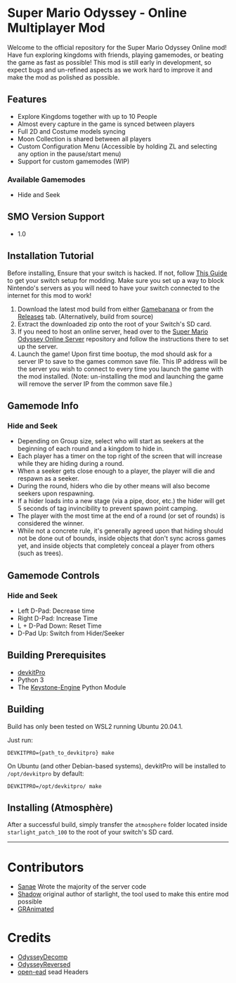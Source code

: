 # Super Mario Odyssey - Online Multiplayer Mod

Welcome to the official repository for the Super Mario Odyssey Online mod! Have fun exploring kingdoms with friends, playing gamemodes, or beating the game as fast as possible! This mod is still early in development, so expect bugs and un-refined aspects as we work hard to improve it and make the mod as polished as possible.

## Features

* Explore Kingdoms together with up to 10 People
* Almost every capture in the game is synced between players
* Full 2D and Costume models syncing
* Moon Collection is shared between all players
* Custom Configuration Menu (Accessible by holding ZL and selecting any option in the pause/start menu)
* Support for custom gamemodes (WIP)
### Available Gamemodes
* Hide and Seek

## SMO Version Support

* 1.0

## Installation Tutorial

Before installing, Ensure that your switch is hacked. If not, follow [This Guide](https://switch.homebrew.guide/) to get your switch setup for modding. Make sure you set up a way to block Nintendo's servers as you will need to have your switch connected to the internet for this mod to work!

1. Download the latest mod build from either [Gamebanana](https://gamebanana.com/mods/384214) or from the [Releases](https://github.com/CraftyBoss/SuperMarioOdysseyOnline/releases) tab. (Alternatively, build from source)
2. Extract the downloaded zip onto the root of your Switch's SD card.
3. If you need to host an online server, head over to the [Super Mario Odyssey Online Server](https://github.com/Sanae6/SmoOnlineServer) repository and follow the instructions there to set up the server.
4. Launch the game! Upon first time bootup, the mod should ask for a server IP to save to the games common save file. This IP address will be the server you wish to connect to every time you launch the game with the mod installed. (Note: un-installing the mod and launching the game will remove the server IP from the common save file.)

## Gamemode Info
### Hide and Seek
* Depending on Group size, select who will start as seekers at the beginning of each round and a kingdom to hide in. 
* Each player has a timer on the top right of the screen that will increase while they are hiding during a round. 
* When a seeker gets close enough to a player, the player will die and respawn as a seeker.
* During the round, hiders who die by other means will also become seekers upon respawning.
* If a hider loads into a new stage (via a pipe, door, etc.) the hider will get 5 seconds of tag invincibility to prevent spawn point camping.
* The player with the most time at the end of a round (or set of rounds) is considered the winner.
* While not a concrete rule, it's generally agreed upon that hiding should not be done out of bounds, inside objects that don't sync across games yet, and inside objects that completely conceal a player from others (such as trees).

## Gamemode Controls
### Hide and Seek
- Left D-Pad: Decrease time
- Right D-Pad: Increase Time
- L + D-Pad Down: Reset Time
- D-Pad Up: Switch from Hider/Seeker

## Building Prerequisites

- [devkitPro](https://devkitpro.org/) 
- Python 3
- The [Keystone-Engine](https://www.keystone-engine.org/) Python Module

## Building

Build has only been tested on WSL2 running Ubuntu 20.04.1.

Just run:
```
DEVKITPRO={path_to_devkitpro} make
```

On Ubuntu (and other Debian-based systems), devkitPro will be installed to `/opt/devkitpro` by default:

```
DEVKITPRO=/opt/devkitpro/ make
```

## Installing (Atmosphère)

After a successful build, simply transfer the `atmosphere` folder located inside `starlight_patch_100` to the root of your switch's SD card.

---

# Contributors

- [Sanae](https://github.com/sanae6) Wrote the majority of the server code
- [Shadow](https://github.com/shadowninja108) original author of starlight, the tool used to make this entire mod possible
- [GRAnimated](https://github.com/GRAnimated)

# Credits
- [OdysseyDecomp](https://github.com/shibbo/OdysseyDecomp)
- [OdysseyReversed](https://github.com/shibbo/OdysseyReversed)
- [open-ead](https://github.com/open-ead/sead) sead Headers
